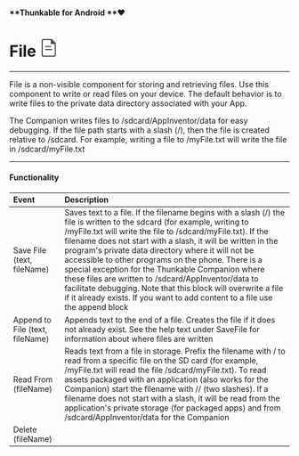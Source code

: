 #### **Thunkable for Android **❤

# File ![](/assets/file-icon.png)

---

File is a non-visible component for storing and retrieving files. Use this component to write or read files on your device. The default behavior is to write files to the private data directory associated with your App. 

The Companion writes files to /sdcard/AppInventor/data for easy debugging. If the file path starts with a slash \(/\), then the file is created relative to /sdcard. For example, writing a file to /myFile.txt will write the file in /sdcard/myFile.txt

---

#### Functionality

| Event | Description |
| :--- | :--- |
| Save File \(text, fileName\)  | Saves text to a file. If the filename begins with a slash \(/\) the file is written to the sdcard \(for example, writing to /myFile.txt will write the file to /sdcard/myFile.txt\). If the filename does not start with a slash, it will be written in the program's private data directory where it will not be accessible to other programs on the phone. There is a special exception for the Thunkable Companion where these files are written to /sdcard/AppInventor/data to facilitate debugging. Note that this block will overwrite a file if it already exists. If you want to add content to a file use the append block |
| Append to File \(text, fileName\)  | Appends text to the end of a file. Creates the file if it does not already exist. See the help text under SaveFile for information about where files are written |
| Read From \(fileName\)  | Reads text from a file in storage. Prefix the filename with / to read from a specific file on the SD card \(for example, /myFile.txt will read the file /sdcard/myFile.txt\). To read assets packaged with an application \(also works for the Companion\) start the filename with // \(two slashes\). If a filename does not start with a slash, it will be read from the application's private storage \(for packaged apps\) and from /sdcard/AppInventor/data for the Companion |
| Delete \(fileName\) |  | Deletes a file from storage. Prefix the filename with / to delete a specific file in the SD card \(for example, /myFile.txt will delete the file /sdcard/myFile.txt\). If the filename does not begin with a /, then the file located in the program's private storage will be deleted. Starting the file with // is an error because asset files cannot be deleted |





  


